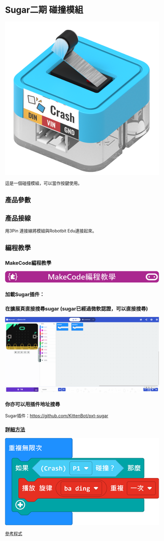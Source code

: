 # Sugar二期 碰撞模組

![](./images/crash_render.png)

這是一個碰撞模組，可以當作按鍵使用。

## 產品參數

## 產品接線

用3Pin 連接線將模組與Robotbit Edu連接起來。

## 編程教學

### MakeCode編程教學

![](../PWmodules/images/mcbanner.png)

### 加載Sugar插件：

### 在擴展頁直接搜尋sugar (sugar已經過微軟認證，可以直接搜尋)

![](./images/sugar_search.gif)

### 你亦可以用插件地址搜尋

Sugar插件：https://github.com/KittenBot/pxt-sugar

### [詳細方法](../../Makecode/powerBrickMC)

![](./images/crash_code_mc.png)

[參考程式](https://makecode.microbit.org/_1aeAUP04fXAR)
